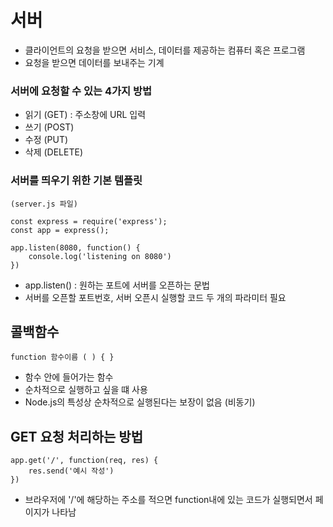 # 서버
- 클라이언트의 요청을 받으면 서비스, 데이터를 제공하는 컴퓨터 혹은 프로그램
- 요청을 받으면 데이터를 보내주는 기계

### 서버에 요청할 수 있는 4가지 방법
- 읽기 (GET) : 주소창에 URL 입력
- 쓰기 (POST)
- 수정 (PUT)
- 삭제 (DELETE)

### 서버를 띄우기 위한 기본 템플릿
```
(server.js 파일)

const express = require('express');
const app = express();

app.listen(8080, function() {
    console.log('listening on 8080')
})
```
- app.listen() : 원하는 포트에 서버를 오픈하는 문법
- 서버를 오픈할 포트번호, 서버 오픈시 실행할 코드 두 개의 파라미터 필요

## 콜백함수
```
function 함수이름 ( ) { }
```
- 함수 안에 들어가는 함수
- 순차적으로 실행하고 싶을 떄 사용
- Node.js의 특성상 순차적으로 실행된다는 보장이 없음 (비동기)


## GET 요청 처리하는 방법
```
app.get('/', function(req, res) {
    res.send('예시 작성')
})
```

- 브라우저에 '/'에 해당하는 주소를 적으면 function내에 있는 코드가 실행되면서 페이지가 나타남














